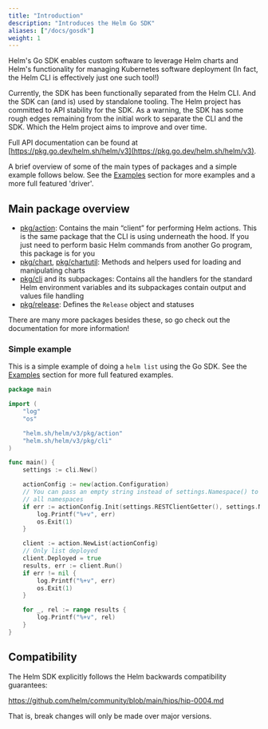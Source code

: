```yaml
---
title: "Introduction"
description: "Introduces the Helm Go SDK"
aliases: ["/docs/gosdk"]
weight: 1
---
```

Helm's Go SDK enables custom software to leverage Helm charts and Helm's functionality for managing Kubernetes software deployment
(In fact, the Helm CLI is effectively just one such tool!)

Currently, the SDK has been functionally separated from the Helm CLI.
And the SDK can (and is) used by standalone tooling.
The Helm project has committed to API stability for the SDK.
As a warning, the SDK has some rough edges remaining from the initial work to separate the CLI and the SDK. Which the Helm project aims to improve and over time.

Full API documentation can be found at [https://pkg.go.dev/helm.sh/helm/v3](https://pkg.go.dev/helm.sh/helm/v3).

A brief overview of some of the main types of packages and a simple example follows below.
See the [Examples](./examples.md) section for more examples and a more full featured 'driver'.

## Main package overview

- [pkg/action](https://pkg.go.dev/helm.sh/helm/v3/pkg/action):
  Contains the main “client” for performing Helm actions.
  This is the same package that the CLI is using underneath the hood.
  If you just need to perform basic Helm commands from another Go program, this package is for you
- [pkg/chart](https://pkg.go.dev/helm.sh/helm/v3/pkg/chart), [pkg/chartutil](https://pkg.go.dev/helm.sh/helm/v3/pkg/chartutil):
  Methods and helpers used for loading and manipulating charts
- [pkg/cli](https://pkg.go.dev/helm.sh/helm/v3/pkg/cli) and its subpackages:
  Contains all the handlers for the standard Helm environment variables and its subpackages contain output and values file handling
- [pkg/release](https://pkg.go.dev/helm.sh/helm/v3/pkg/release):
  Defines the `Release` object and statuses

There are many more packages besides these, so go check out the documentation for more information!

### Simple example
This is a simple example of doing a `helm list` using the Go SDK.
See the [Examples](./examples.md) section for more full featured examples.

```go
package main

import (
    "log"
    "os"

    "helm.sh/helm/v3/pkg/action"
    "helm.sh/helm/v3/pkg/cli"
)

func main() {
    settings := cli.New()

    actionConfig := new(action.Configuration)
    // You can pass an empty string instead of settings.Namespace() to list
    // all namespaces
    if err := actionConfig.Init(settings.RESTClientGetter(), settings.Namespace(), os.Getenv("HELM_DRIVER"), log.Printf); err != nil {
        log.Printf("%+v", err)
        os.Exit(1)
    }

    client := action.NewList(actionConfig)
    // Only list deployed
    client.Deployed = true
    results, err := client.Run()
    if err != nil {
        log.Printf("%+v", err)
        os.Exit(1)
    }

    for _, rel := range results {
        log.Printf("%+v", rel)
    }
}

```


## Compatibility

The Helm SDK explicitly follows the Helm backwards compatibility guarantees:

<https://github.com/helm/community/blob/main/hips/hip-0004.md>

That is, break changes will only be made over major versions.
